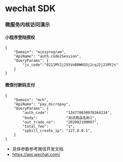 # wechat SDK
### 微服务内核访问演示

#### 小程序登陆授权
```
{
    "Domain": "miniprogram",
    "ApiName": "auth.code2Session",
    "QueryParams": {
    	"js_code":"0211MY2j255VoB0WKO3j2cqJ2j21MY2s"
    }
}
```
#### 微信付款码支付
```
{
    "Domain": "mch",
    "ApiName": "pay.micropay",
    "QueryParams": {
    	"auth_code":        "134770030978364234",
        "body":             "测试商品名称1",
		"out_trade_no":     "202002100007",
		"total_fee":        "1",
		"spbill_create_ip": "127.0.0.1",
    }
}
```
- 具体参数参考微信开发文档
- https://api.wechat.com/
